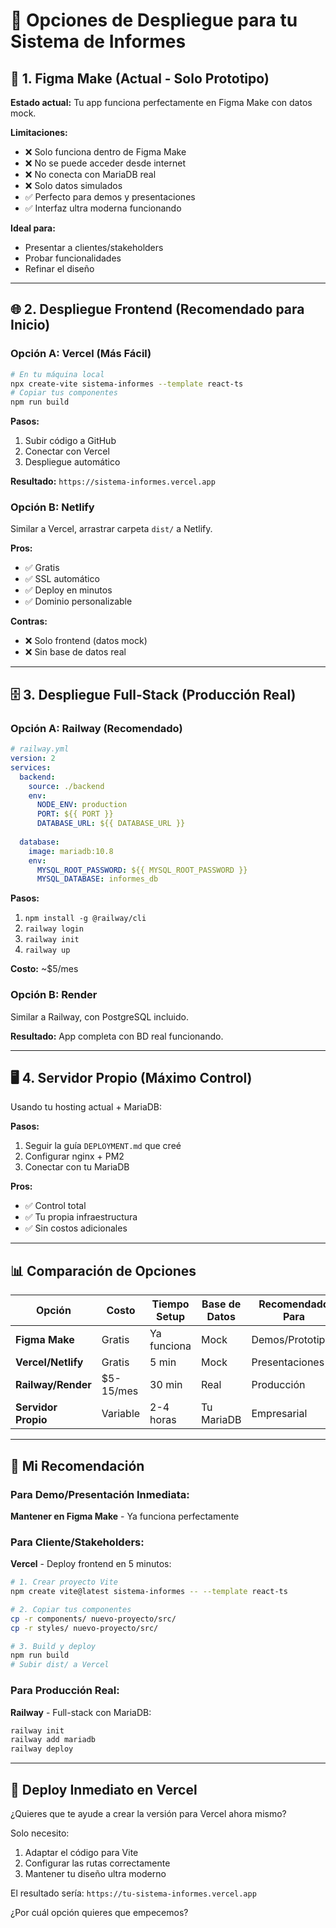 # 🚀 Opciones de Despliegue para tu Sistema de Informes

## 🎨 1. Figma Make (Actual - Solo Prototipo)

**Estado actual:** Tu app funciona perfectamente en Figma Make con datos mock.

**Limitaciones:**
- ❌ Solo funciona dentro de Figma Make
- ❌ No se puede acceder desde internet
- ❌ No conecta con MariaDB real
- ❌ Solo datos simulados
- ✅ Perfecto para demos y presentaciones
- ✅ Interfaz ultra moderna funcionando

**Ideal para:**
- Presentar a clientes/stakeholders
- Probar funcionalidades
- Refinar el diseño

---

## 🌐 2. Despliegue Frontend (Recomendado para Inicio)

### Opción A: Vercel (Más Fácil)
```bash
# En tu máquina local
npx create-vite sistema-informes --template react-ts
# Copiar tus componentes
npm run build
```

**Pasos:**
1. Subir código a GitHub
2. Conectar con Vercel
3. Despliegue automático

**Resultado:** `https://sistema-informes.vercel.app`

### Opción B: Netlify
Similar a Vercel, arrastrar carpeta `dist/` a Netlify.

**Pros:** 
- ✅ Gratis
- ✅ SSL automático
- ✅ Deploy en minutos
- ✅ Dominio personalizable

**Contras:**
- ❌ Solo frontend (datos mock)
- ❌ Sin base de datos real

---

## 🗄️ 3. Despliegue Full-Stack (Producción Real)

### Opción A: Railway (Recomendado)
```yaml
# railway.yml
version: 2
services:
  backend:
    source: ./backend
    env:
      NODE_ENV: production
      PORT: ${{ PORT }}
      DATABASE_URL: ${{ DATABASE_URL }}
  
  database:
    image: mariadb:10.8
    env:
      MYSQL_ROOT_PASSWORD: ${{ MYSQL_ROOT_PASSWORD }}
      MYSQL_DATABASE: informes_db
```

**Pasos:**
1. `npm install -g @railway/cli`
2. `railway login`
3. `railway init`
4. `railway up`

**Costo:** ~$5/mes

### Opción B: Render
Similar a Railway, con PostgreSQL incluido.

**Resultado:** App completa con BD real funcionando.

---

## 🖥️ 4. Servidor Propio (Máximo Control)

Usando tu hosting actual + MariaDB:

**Pasos:**
1. Seguir la guía `DEPLOYMENT.md` que creé
2. Configurar nginx + PM2
3. Conectar con tu MariaDB

**Pros:**
- ✅ Control total
- ✅ Tu propia infraestructura
- ✅ Sin costos adicionales

---

## 📊 Comparación de Opciones

| Opción | Costo | Tiempo Setup | Base de Datos | Recomendado Para |
|--------|-------|--------------|---------------|------------------|
| **Figma Make** | Gratis | Ya funciona | Mock | Demos/Prototipos |
| **Vercel/Netlify** | Gratis | 5 min | Mock | Presentaciones |
| **Railway/Render** | $5-15/mes | 30 min | Real | Producción |
| **Servidor Propio** | Variable | 2-4 horas | Tu MariaDB | Empresarial |

---

## 🎯 Mi Recomendación

### Para Demo/Presentación Inmediata:
**Mantener en Figma Make** - Ya funciona perfectamente

### Para Cliente/Stakeholders:
**Vercel** - Deploy frontend en 5 minutos:
```bash
# 1. Crear proyecto Vite
npm create vite@latest sistema-informes -- --template react-ts

# 2. Copiar tus componentes
cp -r components/ nuevo-proyecto/src/
cp -r styles/ nuevo-proyecto/src/

# 3. Build y deploy
npm run build
# Subir dist/ a Vercel
```

### Para Producción Real:
**Railway** - Full-stack con MariaDB:
```bash
railway init
railway add mariadb
railway deploy
```

---

## 🚀 Deploy Inmediato en Vercel

¿Quieres que te ayude a crear la versión para Vercel ahora mismo?

Solo necesito:
1. Adaptar el código para Vite
2. Configurar las rutas correctamente  
3. Mantener tu diseño ultra moderno

El resultado sería:
`https://tu-sistema-informes.vercel.app`

¿Por cuál opción quieres que empecemos?